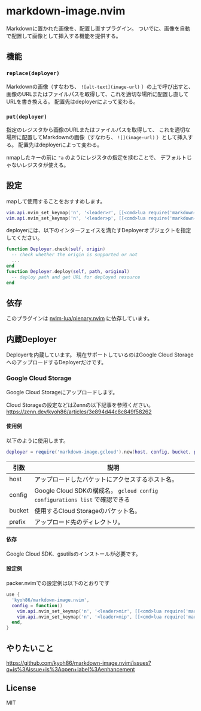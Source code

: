 # markdown-image.nvim

Markdownに置かれた画像を、配置し直すプラグイン。
ついでに、画像を自動で配置して画像として挿入する機能を提供する。

## 機能

### `replace(deployer)`

Markdownの画像（すなわち、 `![alt-text](image-url)` ）の上で呼び出すと、
画像のURLまたはファイルパスを取得して、これを適切な場所に配置し直してURLを書き換える。
配置先はdeployerによって変わる。

### `put(deployer)`

指定のレジスタから画像のURLまたはファイルパスを取得して、
これを適切な場所に配置してMarkdownの画像（すなわち、 `![](image-url)` ）として挿入する。
配置先はdeployerによって変わる。

nmapしたキーの前に `"a` のようにレジスタの指定を挟むことで、
デフォルトじゃないレジスタが使える。

## 設定

mapして使用することをおすすめします。

```lua
vim.api.nvim_set_keymap('n', '<leader>r', [[<cmd>lua require('markdown-image').replace(deployer)<cr>]], {noremap = true})
vim.api.nvim_set_keymap('n', '<leader>p', [[<cmd>lua require('markdown-image').put(deployer)<cr>]], {noremap = true})
```

deployerには、以下のインターフェイスを満たすDeployerオブジェクトを指定してください。

```lua
function Deployer.check(self, origin)
  -- check whether the origin is supported or not
  ...
end
function Deployer.deploy(self, path, original)
  -- deploy path and get URL for deployed resource
end
```

## 依存

このプラグインは [nvim-lua/plenary.nvim](https://github.com/nvim-lua/plenary.nvim) に依存しています。

## 内蔵Deployer

Deployerを内蔵しています。
現在サポートしているのはGoogle Cloud StorageへのアップロードするDeployerだけです。

### Google Cloud Storage

Google Cloud Storageにアップロードします。

Cloud Storageの設定などはZennの以下記事を参照ください。
https://zenn.dev/kyoh86/articles/3e894d44c8c849f58262

#### 使用例

以下のように使用します。

```lua
deployer = require('markdown-image.gcloud').new(host, config, bucket, prefix)
```

| 引数 | 説明 |
| - | - |
| host | アップロードしたバケットにアクセスするホスト名。 |
| config | Google Cloud SDKの構成名。 `gcloud config configurations list` で確認できる |
| bucket | 使用するCloud Storageのバケット名。 |
| prefix | アップロード先のディレクトリ。 |

#### 依存

Google Cloud SDK、gsutilsのインストールが必要です。

#### 設定例

packer.nvimでの設定例は以下のとおりです

```lua
use {
  'kyoh86/markdown-image.nvim',
  config = function()
    vim.api.nvim_set_keymap('n', '<leader>mir', [[<cmd>lua require('markdown-image').replace(require('markdown-image.gcloud').new('kyoh86.dev', 'post', 'kyoh86.dev', nil))<cr>]], {noremap = true})
    vim.api.nvim_set_keymap('n', '<leader>mip', [[<cmd>lua require('markdown-image').put(require('markdown-image.gcloud').new('kyoh86.dev', 'post', 'kyoh86.dev', nil))<cr>]], {noremap = true})
  end,
}
```

## やりたいこと

https://github.com/kyoh86/markdown-image.nvim/issues?q=is%3Aissue+is%3Aopen+label%3Aenhancement

## License

MIT
